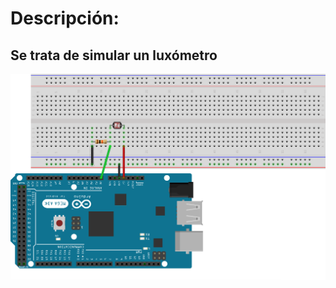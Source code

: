 # Descripción:
## Se trata de simular un luxómetro
![Practica I9](https://github.com/RETBOT/Practicas-Sistemas-programables/blob/master/Unidad%201/Practica_Inicio9_Luxometro/Practica_Inicio9_Luxometro.png)
